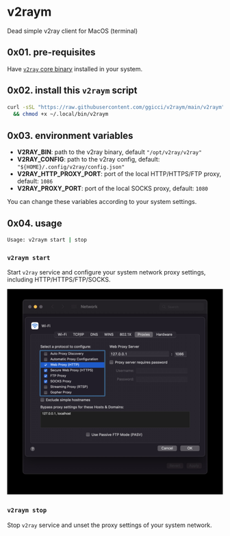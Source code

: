# v2raym

Dead simple v2ray client for MacOS (terminal)

## 0x01. pre-requisites

Have [`v2ray` core binary](https://github.com/v2fly/v2ray-core) installed in your system.

## 0x02. install this `v2raym` script

```bash
curl -sSL "https://raw.githubusercontent.com/ggicci/v2raym/main/v2raym" -o ~/.local/bin/v2raym \
  && chmod +x ~/.local/bin/v2raym
```

## 0x03. environment variables

- **V2RAY_BIN**: path to the v2ray binary, default `"/opt/v2ray/v2ray"`
- **V2RAY_CONFIG**: path to the v2ray config, default: `"${HOME}/.config/v2ray/config.json"`
- **V2RAY_HTTP_PROXY_PORT**: port of the local HTTP/HTTPS/FTP proxy, default: `1086`
- **V2RAY_PROXY_PORT**: port of the local SOCKS proxy, default: `1080`

You can change these variables according to your system settings.

## 0x04. usage

```bash
Usage: v2raym start | stop
```

### `v2raym start`

Start `v2ray` service and configure your system network proxy settings, including HTTP/HTTPS/FTP/SOCKS.

![osx proxy settings](./assets/osx-proxy-settings.jpg)

### `v2raym stop`

Stop `v2ray` service and unset the proxy settings of your system network.
